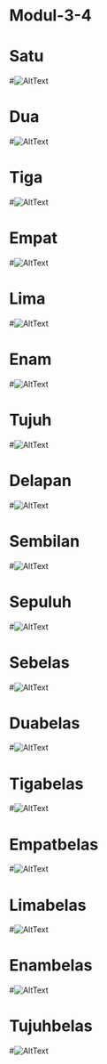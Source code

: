 # Modul-3-4
# Satu
#![AltText](https://github.com/sabrinaamelia07/Modul-3-4/blob/master/l1m3.PNG "Satu")
# Dua
#![AltText](https://github.com/sabrinaamelia07/Modul-3-4/blob/master/l2m3.PNG "Dua")
# Tiga
#![AltText](https://github.com/sabrinaamelia07/Modul-3-4/blob/master/l3m3(a).PNG "Tiga")
# Empat
#![AltText](https://github.com/sabrinaamelia07/Modul-3-4/blob/master/l3m3(b).PNG "Empat")
# Lima
#![AltText](https://github.com/sabrinaamelia07/Modul-3-4/blob/master/l4m3.PNG "Lima")
# Enam 
#![AltText](https://github.com/sabrinaamelia07/Modul-3-4/blob/master/l5m3.PNG "Enam")
# Tujuh
#![AltText](https://github.com/sabrinaamelia07/Modul-3-4/blob/master/l6m3.PNG "Tujuh")
# Delapan
#![AltText](https://github.com/sabrinaamelia07/Modul-3-4/blob/master/form.PNG "Delapan")
# Sembilan
#![AltText](https://github.com/sabrinaamelia07/Modul-3-4/blob/master/submit%20form.PNG "Sembilan")
# Sepuluh
#![AltText](https://github.com/sabrinaamelia07/Modul-3-4/blob/master/l1m4.PNG "Sepuluh")
# Sebelas
#![AltText](https://github.com/sabrinaamelia07/Modul-3-4/blob/master/l2m4.PNG "Sebelas")
# Duabelas
#![AltText](https://github.com/sabrinaamelia07/Modul-3-4/blob/master/l3m4.PNG "Duabelas")
# Tigabelas
#![AltText](https://github.com/sabrinaamelia07/Modul-3-4/blob/master/l5m4.PNG "Tigabelas")
# Empatbelas
#![AltText](https://github.com/sabrinaamelia07/Modul-3-4/blob/master/l4m4.PNG "Empatbelas")
# Limabelas
#![AltText](https://github.com/sabrinaamelia07/Modul-3-4/blob/master/tugasm4.PNG "Limabelas")
# Enambelas
#![AltText](https://github.com/sabrinaamelia07/Modul-3-4/blob/master/lat.buku.PNG "Enambelas")
# Tujuhbelas
#![AltText](https://github.com/sabrinaamelia07/Modul-3-4/blob/master/panggil.PNG "Tujuhbelas")

